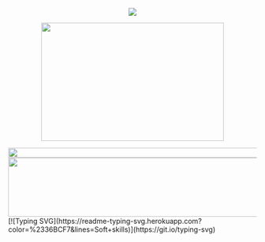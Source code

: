 <p align="center">
  <img src="https://readme-typing-svg.herokuapp.com?font=Orbitron&size=40&color=%2379A500&height=67&duration=3000&center=true&lines=🅺4🅽">
  
</p>
<p align="center">
  <img src="tenor.gif" height="240" width="370">
</p>
<img src="https://i.imgur.com/dBaSKWF.gif" height="20" width="1000">
<img src="https://i.imgur.com/AZa5yxa.png" height="120" width="600">
[![Typing SVG](https://readme-typing-svg.herokuapp.com?color=%2336BCF7&lines=Soft+skills)](https://git.io/typing-svg)